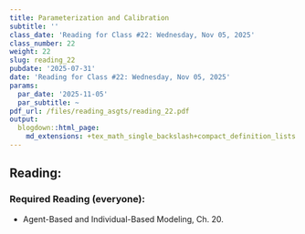 ```yaml
---
title: Parameterization and Calibration
subtitle: ''
class_date: 'Reading for Class #22: Wednesday, Nov 05, 2025'
class_number: 22
weight: 22
slug: reading_22
pubdate: '2025-07-31'
date: 'Reading for Class #22: Wednesday, Nov 05, 2025'
params:
  par_date: '2025-11-05'
  par_subtitle: ~
pdf_url: /files/reading_asgts/reading_22.pdf
output:
  blogdown::html_page:
    md_extensions: +tex_math_single_backslash+compact_definition_lists
---
```

## Reading:

### Required Reading (everyone):

* Agent-Based and Individual-Based Modeling, Ch. 20.


